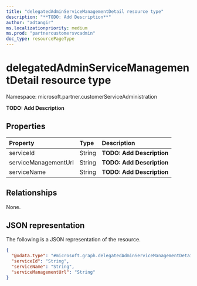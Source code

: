 ```yaml
---
title: "delegatedAdminServiceManagementDetail resource type"
description: "**TODO: Add Description**"
author: "adtangir"
ms.localizationpriority: medium
ms.prod: "partnercustomersvcadmin"
doc_type: resourcePageType
---
```


# delegatedAdminServiceManagementDetail resource type

Namespace: microsoft.partner.customerServiceAdministration



**TODO: Add Description**

## Properties
|Property|Type|Description|
|:---|:---|:---|
|serviceId|String|**TODO: Add Description**|
|serviceManagementUrl|String|**TODO: Add Description**|
|serviceName|String|**TODO: Add Description**|

## Relationships
None.

## JSON representation
The following is a JSON representation of the resource.
<!-- {
  "blockType": "resource",
  "@odata.type": "microsoft.graph.delegatedAdminServiceManagementDetail"
}
-->
``` json
{
  "@odata.type": "#microsoft.graph.delegatedAdminServiceManagementDetail",
  "serviceId": "String",
  "serviceName": "String",
  "serviceManagementUrl": "String"
}
```

